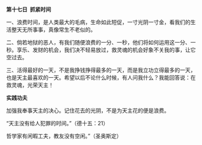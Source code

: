 **第十七日  抓紧时间**

一、浪费时间，是人类最大的毛病，生命如此短促，一寸光阴一寸金，看我们的生活整天无所事事，真像常生不老似的。

二、倘若地狱的恶人，有我们随便浪费的一分、一秒，他们将如何运用这一分、一秒。享乐、发财的机会，我们决不轻易放过，救灵魂的机会好象不关我的事，让它空过去。

三、活得最好的一天，不是我挣钱挣得最多的一天，而是我立功立得最多的一天，也是天主最喜欢的一天。希望以后不论什么时候，有人问我什么？我能回答说：在救灵魂，光荣天主！

**实践功夫**

加强我奉事天主的决心。记住花去的光阴，不是为天主花的便是浪费。

“天主没有给人犯罪的时间。”（德十五：21）

哲学家有闲暇工夫，教友没有空闲。”（圣奥斯定）